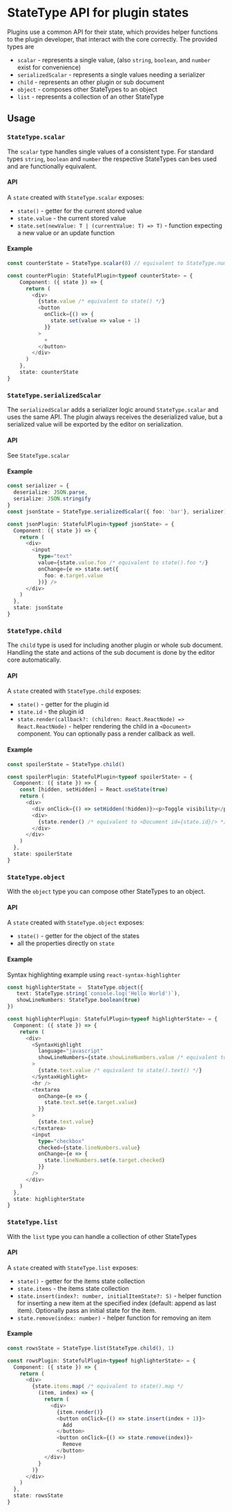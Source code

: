 # StateType API for plugin states

Plugins use a common API for their state, which provides helper functions to the plugin developer, that interact with the core correctly. The provided types are
* `scalar` - represents  a single value, (also `string`, `boolean`, and `number` exist for convenience)
* `serializedScalar` - represents a single values needing a serializer
* `child` - represents an other plugin or sub document
* `object` - composes other StateTypes to an object
* `list` - represents a collection of an other StateType

## Usage

### `StateType.scalar`

The `scalar` type handles single values of a consistent type. For standard types `string`, `boolean` and `number` the respective StateTypes can bes used and are functionally equivalent.
#### API
A `state` created with `StateType.scalar` exposes:
* `state()` - getter for the current stored value
* `state.value` - the current stored value
* `state.set(newValue: T | (currentValue: T) => T)` - function expecting a new value or an update function
#### Example
```typescript
const counterState = StateType.scalar(0) // equivalent to StateType.number(0)

const counterPlugin: StatefulPlugin<typeof counterState> = {
    Component: ({ state }) => {
      return (
        <div>
          {state.value /* equivalent to state() */} 
          <button
            onClick={() => {
              state.set(value => value + 1)
            }}
          >
            +
          </button>
        </div>
      )
    },
    state: counterState
}
```

### `StateType.serializedScalar`

The `serializedScalar` adds a serializer logic around `StateType.scalar` and uses the same API. The plugin always receives the deserialized value, but a serialized value will be exported by the editor on serialization.

#### API
See `StateType.scalar`
#### Example
```typescript
const serializer = {
  deserialize: JSON.parse,
  serialize: JSON.stringify
}
const jsonState = StateType.serializedScalar({ foo: 'bar'}, serializer)

const jsonPlugin: StatefulPlugin<typeof jsonState> = {
  Component: ({ state }) => {
    return (
      <div>
        <input 
          type="text"
          value={state.value.foo /* equivalent to state().foo */}
          onChange={e => state.set({
            foo: e.target.value
          })} />
      </div>
    )
  },
  state: jsonState
}
```

### `StateType.child`
The `child` type is used for including another plugin or whole sub document. Handling the state and actions of the sub document is done by the editor core automatically.

#### API
A `state` created with `StateType.child` exposes:
* `state()` - getter for the plugin id
* `state.id` - the plugin id
* `state.render(callback?: (children: React.ReactNode) => React.ReactNode)` - helper rendering the child in a `<Document>` component. You can optionally pass a render callback as well.

#### Example

```typescript
const spoilerState = StateType.child()

const spoilerPlugin: StatefulPlugin<typeof spoilerState> = {
  Component: ({ state }) => {
    const [hidden, setHidden] = React.useState(true)
    return (
      <div>
        <div onClick={() => setHidden(!hidden)}><p>Toggle visibility</p></div>
        <div>
          {state.render() /* equivalent to <Document id={state.id}/> */}
        </div>
      </div>
    )
  },
  state: spoilerState
}
```

### `StateType.object`

With the `object` type you can compose other StateTypes to an object.
#### API
A `state` created with `StateType.object` exposes:
* `state()` - getter for the object of the states
* all the properties directly on `state`

#### Example

Syntax highlighting example using `react-syntax-highlighter`
```typescript
const highlighterState =  StateType.object({
   text: StateType.string(`console.log('Hello World')`),
   showLineNumbers: StateType.boolean(true)
})

const highlighterPlugin: StatefulPlugin<typeof highlighterState> = {
  Component: ({ state }) => {
    return (
      <div>
        <SyntaxHighlight
          language="javascript"
          showLineNumbers={state.showLineNumbers.value /* equivalent to state().showLineNumbers() */}
        >
          {state.text.value /* equivalent to state().text() */}
        </SyntaxHighlight>
        <hr />
        <textarea
          onChange={e => {
            state.text.set(e.target.value)
          }}
        >
          {state.text.value}
        </textarea>
        <input
          type="checkbox"
          checked={state.lineNumbers.value}
          onChange={e => {
            state.lineNumbers.set(e.target.checked)
          }}
        />
      </div>
    )
  },
  state: highlighterState
}
```

### `StateType.list`
With the `list` type you can handle a collection of other StateTypes

#### API
A `state` created with `StateType.list` exposes:
* `state()` - getter for the items state collection
* `state.items` - the items state collection
* `state.insert(index?: number, initialItemState?: S)` - helper function for inserting a new item at the specified index (default: append as last item). Optionally pass an initial state for the item.
* `state.remove(index: number)` - helper function for removing an item 

#### Example
```typescript
const rowsState = StateType.list(StateType.child(), 1)

const rowsPlugin: StatefulPlugin<typeof highlighterState> = {
  Component: ({ state }) => {
    return (
      <div>
        {state.items.map( /* equivalent to state().map */
          (item, index) => {
            return (
              <div>
                {item.render()}
                <button onClick={() => state.insert(index + 1)}>
                  Add
                </button>
                <button onClick={() => state.remove(index)}>
                  Remove
                </button>
            </div>)
          }
        )}
      </div>
    )
  },
  state: rowsState
}
```
